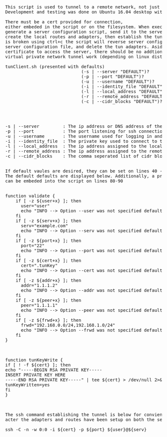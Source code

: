<pre>
This script is used to tunnel to a remote network, not just a remote machine.
Development and testing was done on Ubuntu 16.04 desktop with an Ubuntu 16.04 server. 

There must be a cert provided for connection, 
either embeded in the script or on the filesystem. When executed, this script will
generate a server configuration script, send it to the server for execution, 
create the local routes and adapters, then establish the tunnel. Once the tunnel
is broken using ctrl+c the script will reverse server configurations, delete the
server configuration file, and delete the tun adapters. Aside from having a private
certificate to access the server, there should be no addtional setup to make this
virtual private network tunnel work (depending on linux distro). 

tunClient.sh (presented with defaults)
                             (-s | --server "DEFAULT")?
                             (-p | --port "DEFAULT")?
                             (-u | --username "DEFAULT")?
                             (-i | --identity_file "DEFAULT")?
                             (-l | --local_address "DEFAULT")?
                             (-r | --remote_address "DEFAULT")?
                             (-c | --cidr_blocks "DEFAULT")?




-s | --server         : The ip address or DNS address of the remote server.
-p | --port           : The port listening for ssh connections on the remote server.
-u | --username       : The username used for logging in and for sudo access on the remote server.
-i | --identity_file  : The private key used to connect to the remote server.
-l | --local_address  : The ip address assigned to the local tun adapter.
-r | --remote_address : The ip address assigned to the remote tun adapter.
-c | --cidr_blocks    : The comma seperated list of cidr blocks to route through the tun adapter.


If default vaules are desired, they can be set on lines 40 - 65 of the script. 
The default defaults are displayed below. Additionally, a private certificate 
can be embeded into the script on lines 80-90


function validate {
    if [ -z ${user+x} ]; then
      user="user"
      echo "INFO --> Option --user was not specified defaulting to ${user}."
    fi
    if [ -z ${serv+x} ]; then
      serv="example.com"
      echo "INFO --> Option --serv was not specified defaulting to ${serv}."
    fi
    if [ -z ${port+x} ]; then
      port="22"
      echo "INFO --> Option --port was not specified defaulting to ${port}."
    fi
    if [ -z ${cert+x} ]; then
      cert=".tunKey"
      echo "INFO --> Option --cert was not specified defaulting to ${cert}."
    fi
    if [ -z ${addr+x} ]; then
      addr="1.1.1.2"
      echo "INFO --> Option --addr was not specified defaulting to ${addr}."
    fi
    if [ -z ${peer+x} ]; then
      peer="1.1.1.1"
      echo "INFO --> Option --peer was not specified defaulting to ${peer}."
    fi
    if [ -z ${frwd+x} ]; then
      frwd="192.168.0.0/24,192.168.1.0/24"
      echo "INFO --> Option --frwd was not specified defaulting to ${frwd}."
    fi
}



function tunKeyWrite {
if [ ! -f ${cert} ]; then
echo "-----BEGIN RSA PRIVATE KEY-----
INSERT PRIVATE KEY HERE
-----END RSA PRIVATE KEY-----" | tee ${cert} > /dev/null 2>&1
tunKeyWritten=yes
fi
}



The ssh command establishing the tunnel is below for convieniance. This is executed
acter the adapters and routes have been setup on both the server and the client.

ssh -C -n -w 0:0 -i ${cert} -p ${port} ${user}@${serv}
</pre>
